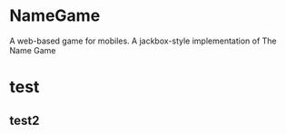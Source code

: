 # NameGame
A web-based game for mobiles. A jackbox-style implementation of The Name Game
<h1>
  test
</h1>
<h2>
  test2
</h2>
